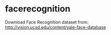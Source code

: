 # facerecognition
Download Face Recognition dataset from: http://vision.ucsd.edu/content/yale-face-database

